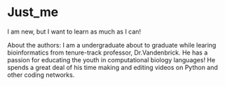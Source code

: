 # Just_me
I am new, but I want to learn as much as I can!


About the authors:
I am a undergraduate about to graduate while learing bioinformatics from tenure-track professor, Dr.Vandenbrick. He has a passion for educating the youth in computational biology languages! He spends a great deal of his time making and editing videos on Python and other coding networks.
